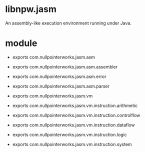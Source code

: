 # libnpw.jasm
An assembly-like execution environment running under Java.

# module
* exports com.nullpointerworks.jasm.asm
* exports com.nullpointerworks.jasm.asm.assembler
* exports com.nullpointerworks.jasm.asm.error
* exports com.nullpointerworks.jasm.asm.parser
	
* exports com.nullpointerworks.jasm.vm
* exports com.nullpointerworks.jasm.vm.instruction.arithmetic
* exports com.nullpointerworks.jasm.vm.instruction.controlflow
* exports com.nullpointerworks.jasm.vm.instruction.dataflow
* exports com.nullpointerworks.jasm.vm.instruction.logic
* exports com.nullpointerworks.jasm.vm.instruction.system
